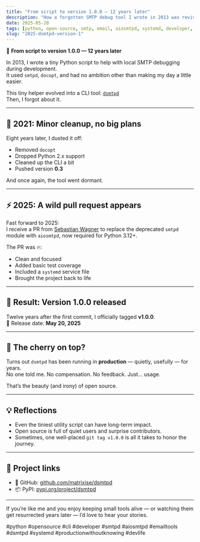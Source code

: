 ```yaml
---
title: "From script to version 1.0.0 — 12 years later"
description: "How a forgotten SMTP debug tool I wrote in 2013 was revived in 2025 thanks to open source contributions"
date: 2025-05-20
tags: [python, open-source, smtp, email, aiosmtpd, systemd, developer, tooling]
slug: "2025-dsmtpd-version-1"
---
```


🧵 **From script to version 1.0.0 — 12 years later**

In 2013, I wrote a tiny Python script to help with local SMTP debugging during development.  
It used `smtpd`, `docopt`, and had no ambition other than making my day a little easier.

This tiny helper evolved into a CLI tool: [`dsmtpd`](https://github.com/matrixise/dsmtpd)  
Then, I forgot about it.

---

## 🧹 2021: Minor cleanup, no big plans

Eight years later, I dusted it off:
- Removed `docopt`
- Dropped Python 2.x support
- Cleaned up the CLI a bit
- Pushed version **0.3**

And once again, the tool went dormant.

---

## ⚡ 2025: A wild pull request appears

Fast forward to 2025:  
I receive a PR from [Sebastian Wagner](https://github.com/sebix) to replace the deprecated `smtpd` module with `aiosmtpd`, now required for Python 3.12+.

The PR was 🔥:
- Clean and focused
- Added basic test coverage
- Included a `systemd` service file
- Brought the project back to life

---

## 🏁 Result: Version 1.0.0 released

Twelve years after the first commit, I officially tagged **v1.0.0**.  
📅 Release date: **May 20, 2025**

---

## 🍒 The cherry on top?

Turns out `dsmtpd` has been running in **production** — quietly, usefully — for years.  
No one told me. No compensation. No feedback. Just... usage.

That’s the beauty (and irony) of open source.

---

## 💡 Reflections

- Even the tiniest utility script can have long-term impact.
- Open source is full of quiet users and surprise contributors.
- Sometimes, one well-placed `git tag v1.0.0` is all it takes to honor the journey.

---

## 🔗 Project links

- 📎 GitHub: [github.com/matrixise/dsmtpd](https://github.com/matrixise/dsmtpd)
- 📦 PyPI: [pypi.org/project/dsmtpd](https://pypi.org/project/dsmtpd/)

---

If you’re like me and you enjoy keeping small tools alive — or watching them get resurrected years later — I’d love to hear your stories.

#python #opensource #cli #developer #smtpd #aiosmtpd #emailtools #dsmtpd #systemd #productionwithoutknowing #devlife